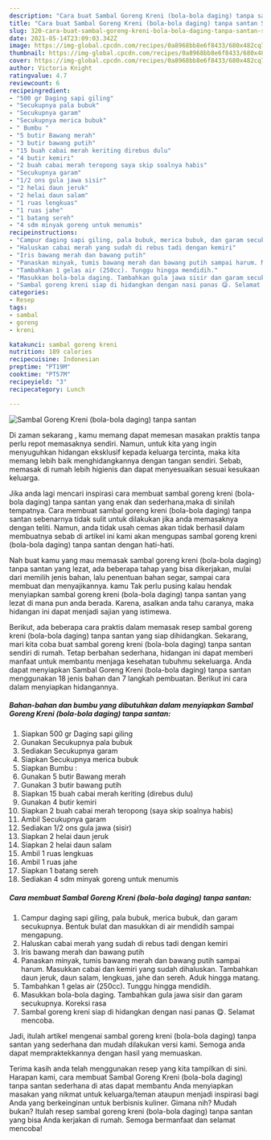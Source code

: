 ```yaml
---
description: "Cara buat Sambal Goreng Kreni (bola-bola daging) tanpa santan Sederhana dan Mudah Dibuat"
title: "Cara buat Sambal Goreng Kreni (bola-bola daging) tanpa santan Sederhana dan Mudah Dibuat"
slug: 320-cara-buat-sambal-goreng-kreni-bola-bola-daging-tanpa-santan-sederhana-dan-mudah-dibuat
date: 2021-05-14T23:09:03.342Z
image: https://img-global.cpcdn.com/recipes/0a8968bb8e6f8433/680x482cq70/sambal-goreng-kreni-bola-bola-daging-tanpa-santan-foto-resep-utama.jpg
thumbnail: https://img-global.cpcdn.com/recipes/0a8968bb8e6f8433/680x482cq70/sambal-goreng-kreni-bola-bola-daging-tanpa-santan-foto-resep-utama.jpg
cover: https://img-global.cpcdn.com/recipes/0a8968bb8e6f8433/680x482cq70/sambal-goreng-kreni-bola-bola-daging-tanpa-santan-foto-resep-utama.jpg
author: Victoria Knight
ratingvalue: 4.7
reviewcount: 6
recipeingredient:
- "500 gr Daging sapi giling"
- "Secukupnya pala bubuk"
- "Secukupnya garam"
- "Secukupnya merica bubuk"
- " Bumbu "
- "5 butir Bawang merah"
- "3 butir bawang putih"
- "15 buah cabai merah keriting direbus dulu"
- "4 butir kemiri"
- "2 buah cabai merah teropong saya skip soalnya habis"
- "Secukupnya garam"
- "1/2 ons gula jawa sisir"
- "2 helai daun jeruk"
- "2 helai daun salam"
- "1 ruas lengkuas"
- "1 ruas jahe"
- "1 batang sereh"
- "4 sdm minyak goreng untuk menumis"
recipeinstructions:
- "Campur daging sapi giling, pala bubuk, merica bubuk, dan garam secukupnya. Bentuk bulat dan masukkan di air mendidih sampai mengapung."
- "Haluskan cabai merah yang sudah di rebus tadi dengan kemiri"
- "Iris bawang merah dan bawang putih"
- "Panaskan minyak, tumis bawang merah dan bawang putih sampai harum. Masukkan cabai dan kemiri yang sudah dihaluskan. Tambahkan daun jeruk, daun salam, lengkuas, jahe dan sereh. Aduk hingga matang."
- "Tambahkan 1 gelas air (250cc). Tunggu hingga mendidih."
- "Masukkan bola-bola daging. Tambahkan gula jawa sisir dan garam secukupnya. Koreksi rasa"
- "Sambal goreng kreni siap di hidangkan dengan nasi panas 😋. Selamat mencoba."
categories:
- Resep
tags:
- sambal
- goreng
- kreni

katakunci: sambal goreng kreni 
nutrition: 189 calories
recipecuisine: Indonesian
preptime: "PT19M"
cooktime: "PT57M"
recipeyield: "3"
recipecategory: Lunch

---
```



![Sambal Goreng Kreni (bola-bola daging) tanpa santan](https://img-global.cpcdn.com/recipes/0a8968bb8e6f8433/680x482cq70/sambal-goreng-kreni-bola-bola-daging-tanpa-santan-foto-resep-utama.jpg)

Di zaman  sekarang , kamu memang dapat memesan masakan praktis tanpa perlu repot memasaknya sendiri. Namun, untuk kita yang ingin menyuguhkan hidangan eksklusif kepada keluarga tercinta, maka kita memang lebih baik menghidangkannya dengan tangan sendiri. Sebab, memasak di rumah lebih higienis dan dapat menyesuaikan sesuai kesukaan keluarga.

Jika anda lagi mencari inspirasi cara membuat sambal goreng kreni (bola-bola daging) tanpa santan yang enak dan sederhana,maka di sinilah tempatnya. Cara membuat sambal goreng kreni (bola-bola daging) tanpa santan  sebenarnya tidak sulit untuk dilakukan jika anda memasaknya dengan teliti. Namun, anda tidak usah cemas akan tidak berhasil dalam membuatnya 
sebab di artikel ini kami akan mengupas sambal goreng kreni (bola-bola daging) tanpa santan dengan hati-hati.  



Nah buat kamu yang mau memasak sambal goreng kreni (bola-bola daging) tanpa santan yang lezat, ada beberapa tahap yang bisa dikerjakan, mulai dari memilih jenis bahan, lalu penentuan bahan segar, sampai cara membuat dan menyajikannya. kamu Tak perlu pusing kalau hendak menyiapkan sambal goreng kreni (bola-bola daging) tanpa santan yang lezat di mana pun anda berada. Karena, asalkan anda  tahu caranya, maka hidangan ini dapat menjadi sajian yang istimewa.

Berikut, ada beberapa cara praktis  dalam memasak resep sambal goreng kreni (bola-bola daging) tanpa santan yang siap dihidangkan. Sekarang, mari kita coba buat sambal goreng kreni (bola-bola daging) tanpa santan sendiri di rumah. Tetap berbahan sederhana, hidangan ini dapat memberi manfaat untuk membantu menjaga kesehatan tubuhmu sekeluarga. Anda dapat menyiapkan Sambal Goreng Kreni (bola-bola daging) tanpa santan menggunakan 18 jenis bahan dan 7 langkah pembuatan. Berikut ini cara dalam menyiapkan hidangannya.

<!--inarticleads1-->

##### Bahan-bahan dan bumbu yang dibutuhkan dalam menyiapkan Sambal Goreng Kreni (bola-bola daging) tanpa santan:

1. Siapkan 500 gr Daging sapi giling
1. Gunakan Secukupnya pala bubuk
1. Sediakan Secukupnya garam
1. Siapkan Secukupnya merica bubuk
1. Siapkan  Bumbu :
1. Gunakan 5 butir Bawang merah
1. Gunakan 3 butir bawang putih
1. Siapkan 15 buah cabai merah keriting (direbus dulu)
1. Gunakan 4 butir kemiri
1. Siapkan 2 buah cabai merah teropong (saya skip soalnya habis)
1. Ambil Secukupnya garam
1. Sediakan 1/2 ons gula jawa (sisir)
1. Siapkan 2 helai daun jeruk
1. Siapkan 2 helai daun salam
1. Ambil 1 ruas lengkuas
1. Ambil 1 ruas jahe
1. Siapkan 1 batang sereh
1. Sediakan 4 sdm minyak goreng untuk menumis




<!--inarticleads2-->

##### Cara membuat Sambal Goreng Kreni (bola-bola daging) tanpa santan:

1. Campur daging sapi giling, pala bubuk, merica bubuk, dan garam secukupnya. Bentuk bulat dan masukkan di air mendidih sampai mengapung.
1. Haluskan cabai merah yang sudah di rebus tadi dengan kemiri
1. Iris bawang merah dan bawang putih
1. Panaskan minyak, tumis bawang merah dan bawang putih sampai harum. Masukkan cabai dan kemiri yang sudah dihaluskan. Tambahkan daun jeruk, daun salam, lengkuas, jahe dan sereh. Aduk hingga matang.
1. Tambahkan 1 gelas air (250cc). Tunggu hingga mendidih.
1. Masukkan bola-bola daging. Tambahkan gula jawa sisir dan garam secukupnya. Koreksi rasa
1. Sambal goreng kreni siap di hidangkan dengan nasi panas 😋. Selamat mencoba.




Jadi, itulah artikel mengenai  sambal goreng kreni (bola-bola daging) tanpa santan  yang sederhana dan mudah dilakukan versi kami. Semoga anda dapat mempraktekkannya dengan hasil yang memuaskan. 

Terima kasih anda telah menggunakan resep yang kita tampilkan di sini. Harapan kami, cara membuat  Sambal Goreng Kreni (bola-bola daging) tanpa santan sederhana di atas dapat membantu Anda menyiapkan masakan yang nikmat untuk keluarga/teman ataupun menjadi inspirasi bagi Anda yang berkeinginan untuk berbisnis kuliner. Gimana nih? Mudah bukan? Itulah resep sambal goreng kreni (bola-bola daging) tanpa santan yang bisa Anda kerjakan di rumah. Semoga bermanfaat dan selamat mencoba!

